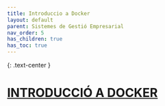 ```yaml
---
title: Introduccio a Docker
layout: default
parent: Sistemes de Gestió Empresarial
nav_order: 5
has_children: true
has_toc: true
---
```


{: .text-center }
# **<u>INTRODUCCIÓ A DOCKER</u>**
